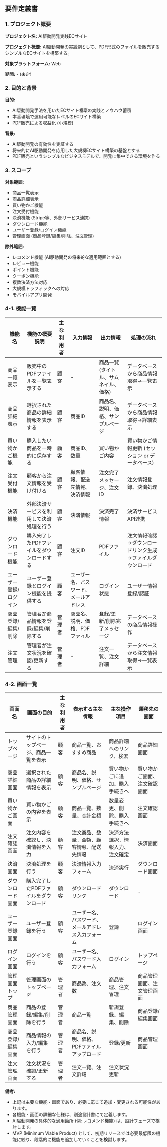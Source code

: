 ## 要件定義書

### 1. プロジェクト概要

**プロジェクト名:**  AI駆動開発実践ECサイト

**プロジェクト概要:** AI駆動開発の実践例として、PDF形式のファイルを販売するシンプルなECサイトを構築する。

**対象プラットフォーム:** Web

**期間:** - (未定)

### 2. 目的と背景

**目的:**

* AI駆動開発手法を用いたECサイト構築の実践とノウハウ蓄積
* 本番環境で運用可能なレベルのECサイト構築
* PDF販売による収益化 (小規模)

**背景:**

* AI駆動開発の有効性を実証する
* 将来的にAI駆動開発を応用した大規模ECサイト構築の基盤とする
* PDF販売というシンプルなビジネスモデルで、開発に集中できる環境を作る

### 3. スコープ

**対象範囲:**

* 商品一覧表示
* 商品詳細表示
* 買い物かご機能
* 注文受付機能
* 決済機能 (Stripe等、外部サービス連携)
* ダウンロード機能
* ユーザー登録/ログイン機能
* 管理画面 (商品登録/編集/削除、注文管理)

**除外範囲:**

* レコメンド機能 (AI駆動開発の将来的な適用範囲とする)
* レビュー機能
* ポイント機能
* クーポン機能
* 複数決済方法対応
* 大規模トラフィックへの対応
* モバイルアプリ開発

### 4-1. 機能一覧

| 機能名 | 機能の概要説明 | 主な利用者 | 入力情報 | 出力情報 | 処理の流れ |
|---|---|---|---|---|---|
| 商品一覧表示 | 販売中のPDFファイルを一覧表示する | 顧客 | - | 商品一覧 (タイトル、サムネイル、価格) | データベースから商品情報取得→一覧表示 |
| 商品詳細表示 | 選択された商品の詳細情報を表示する | 顧客 | 商品ID | 商品名、説明、価格、サンプルページ | データベースから商品情報取得→詳細表示 |
| 買い物かご機能 | 購入したい商品を一時的に保存する | 顧客 | 商品ID、数量 | 買い物かご内容 | 買い物かご情報更新 (セッション or データベース) |
| 注文受付機能 | 顧客から注文情報を受け付ける | 顧客 | 顧客情報、配送先情報、決済情報 | 注文完了メッセージ、注文ID | 注文情報登録、決済処理 |
| 決済機能 | 外部決済サービスを利用して決済処理を行う | 顧客 | 決済情報 | 決済完了情報 | 決済サービスAPI連携 |
| ダウンロード機能 | 購入完了したPDFファイルをダウンロードする | 顧客 | 注文ID | PDFファイル | 注文情報確認→ダウンロードリンク生成→ファイルダウンロード |
| ユーザー登録/ログイン | ユーザー登録とログイン機能を提供する | 顧客 | ユーザー名、パスワード、メールアドレス | ログイン状態 | ユーザー情報登録/認証 |
| 商品登録/編集/削除 | 管理者が商品情報を登録/編集/削除する | 管理者 | 商品名、説明、価格、PDFファイル | 登録/更新/削除完了メッセージ | データベースの商品情報操作 |
| 注文管理 | 管理者が注文状況を確認/更新する | 管理者 | - | 注文一覧、注文詳細 | データベースから注文情報取得→一覧表示 |

### 4-2. 画面一覧

| 画面名 | 画面の目的 | 主な利用者 | 表示する主な情報 | 主な操作項目 | 遷移先の画面 |
|---|---|---|---|---|---|
| トップページ | サイトのトップページ、商品一覧を表示 | 顧客 | 商品一覧、おすすめ商品 | 商品詳細へのリンク、検索 | 商品詳細画面 |
| 商品詳細画面 | 選択された商品の詳細情報を表示 | 顧客 | 商品名、説明、価格、サンプルページ | 買い物かごに追加、購入手続きへ | 買い物かご画面、注文確認画面 |
| 買い物かご画面 | 買い物かごの内容を表示 | 顧客 | 商品一覧、数量、合計金額 | 数量変更、削除、購入手続きへ | 注文確認画面 |
| 注文確認画面 | 注文内容を確認し、決済情報を入力 | 顧客 | 注文商品、数量、金額、顧客情報、配送先情報 | 決済方法選択、情報入力、注文確定 | 決済画面 |
| 決済画面 | 決済処理を行う | 顧客 | 決済情報入力フォーム | 決済実行 | ダウンロード画面 |
| ダウンロード画面 | 購入完了したPDFファイルをダウンロード | 顧客 | ダウンロードリンク | ダウンロード | - |
| ユーザー登録画面 | ユーザー登録を行う | 顧客 | ユーザー名、パスワード、メールアドレス入力フォーム | 登録 | ログイン画面 |
| ログイン画面 | ログインを行う | 顧客 | ユーザー名、パスワード入力フォーム | ログイン | トップページ |
| 管理画面トップ | 管理画面のトップページ | 管理者 | 商品数、注文数 | 商品管理、注文管理 | 商品管理画面、注文管理画面 |
| 商品管理画面 | 商品の登録/編集/削除を行う | 管理者 | 商品一覧 | 新規登録、編集、削除 | 商品登録/編集画面 |
| 商品登録/編集画面 | 商品情報の入力/編集を行う | 管理者 | 商品名、説明、価格、PDFファイルアップロード | 登録/更新 | 商品管理画面 |
| 注文管理画面 | 注文状況を確認/更新する | 管理者 | 注文一覧、注文詳細 | 注文状況更新 | - |

**備考:**

* 上記は主要な機能・画面であり、必要に応じて追加・変更される可能性があります。
* 各機能・画面の詳細な仕様は、別途設計書にて定義します。
* AI駆動開発の具体的な適用箇所 (例: レコメンド機能) は、設計フェーズで検討します。
* MVP (Minimum Viable Product) として、初期リリースでは必要最低限の機能に絞り、段階的に機能を追加していくことを検討します。 
